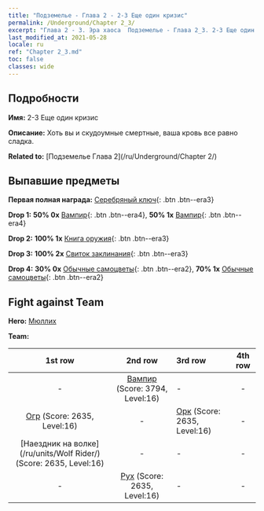 ```yaml
---
title: "Подземелье - Глава 2 - 2-3 Еще один кризис"
permalink: /Underground/Chapter 2_3/
excerpt: "Глава 2 - 3. Эра хаоса  Подземелье - Глава 2_3. 2-3 Еще один кризис"
last_modified_at: 2021-05-28
locale: ru
ref: "Chapter 2_3.md"
toc: false
classes: wide
---
```


## Подробности

 **Имя:** 2-3 Еще один кризис

 **Описание:** Хоть вы и скудоумные смертные, ваша кровь все равно сладка.

 **Related to:** [Подземелье Глава 2](/ru/Underground/Chapter 2/)

## Выпавшие предметы

 **Первая полная награда:** [Серебряный ключ](/ItemsRU/con_693/){: .btn .btn--era3}

 **Drop 1:** **50% 0x** [Вампир](/ItemsRU/unt_211/){: .btn .btn--era4}, **50% 1x** [Вампир](/ItemsRU/unt_211/){: .btn .btn--era4}

 **Drop 2:** **100% 1x** [Книга оружия](/ItemsRU/mat_18/){: .btn .btn--era3}

 **Drop 3:** **100% 2x** [Свиток заклинания](/ItemsRU/con_694/){: .btn .btn--era3}

 **Drop 4:** **30% 0x** [Обычные самоцветы](/ItemsRU/mat_10/){: .btn .btn--era2}, **70% 1x** [Обычные самоцветы](/ItemsRU/mat_10/){: .btn .btn--era2}


## Fight against Team
 **Hero:** [Мюллих](/ru/heroes/Mullich/)

 **Team:**


  | 1st row | 2nd row | 3rd row | 4th row |
  |:----:|:----:|:----|:----:|
  | - | [Вампир](/ru/units/Vampire/) (Score: 3794, Level:16)  | - | - |
  | [Огр](/ru/units/Ogre/) (Score: 2635, Level:16)  | - | [Орк](/ru/units/Orc/) (Score: 2635, Level:16)  | - |
  | [Наездник на волке](/ru/units/Wolf Rider/) (Score: 2635, Level:16)  | - | - | - |
  | - | [Рух](/ru/units/Roc/) (Score: 2635, Level:16)  | - | - |


